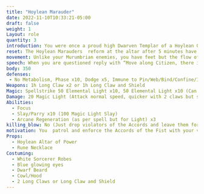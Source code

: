 ```yaml
---
title: "Hoylean Marauder"
date: 2022-11-10T10:33:21-05:00
draft: false
weight: 1
Layout: role
quantity: 3
introduction: You were once a proud high Dwarven Templar of a Hoylean Order. You lived your life by the blade and now in death you serve Hoyle by the blade but just not how you intended to. You were lured in by avarice when an auction of Magic Items was being hosted near Hoyle. When you arrived, it was an ambush by the Bloody Fist. Now by the Ritual of the Changed Ones, you are under their command, soldiers in a different war now but solider none the less. You  enforce the Accords of the Fist upon Stonewood as per your overlords.
reset: The Hoylean Marauders  reform at the altar after 5 minutes have passed and their necklace has powered back up
movement: Unlike your Murumbrian enemies, you have feet but the flow of time in this transformed state has prevented you from quick movement. You walk at a steady pace and  not increase speed  since time is warped around you. Move very robotically.  Make your body turns and head movements very slow and robotic while you are patrolling. 
speech: When you are questioned reply with “Move along Citizen, there is Law to be upheld.” When you are engaged in combat reply with “Violators of the Accords shall be subjected to suffering!”
body: 350
defenses: 
 - No Metabolism, Phase x10, Dodge x5, Immune to Pin/Web/Bind/Confine/Imprison, Immune to Charm/Command, Healed by Light and Time, Double Taken from Darkness
Weapons: 1h Long Claw x2 or 1h Long Claw and Shield
Magic: Spellstrike 50 Elemental Light x10, 50 Elemental Light x10 (Can Heal With This), 40 Elemental Light x10 (Can Heal With This), Spellstrike Arcane Paralysis x5, Spellstrike Arcane Imprison x5, Spellstrike Arcane Confine x5
Damage: 20 Magic Light (Attack normal speed, quicker with 2 claws but sword and shield tactical PC style fighting)
Abilities: 
  - Focus
  - Slay/Parry x10 (100 Magic Light Slay) 
  - Arcane Regeneration (as per spell but for Light) x3
killing_blow: No (Just drop violators of the Accords and leave them for Bloody Fist to collect)
motivation: You  patrol and enforce the Accords of the Fist with your very being. Nothing is more important than this. You operate like a machine for these laws. It is very simple when someone breaks an Accord, you punish them without mercy and swiftly. They almost programed your mind like a Golem, but they left a sentient mind inside albeit transformed into Hoylean Light Zealot, but your orders are clear, protect the city and uphold the Accords, maybe one day they will release you from this prison…
Props:
  - Hoylean Altar of Power
  - Rune Necklace
Costuming: 
  - White Sorcerer Robes
  - Blue glowing eyes
  - Dwarf Beard
  - Cowl/Hood
  - 2 Long Claws or Long Claw and Shield
---
```












